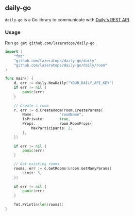 ## daily-go

`daily-go` is a Go library to communicate with [Daily's REST API](https://docs.daily.co/reference/rest-api).


### Usage

Run `go get github.com/lazeratops/daily-go`

```go
import (
    "fmt"
    "github.com/lazeratops/daily-go/daily"
    "github.com/lazeratops/daily-go/daily/room"
)

func main() {
    d, err := daily.NewDaily("YOUR_DAILY_API_KEY")
    if err != nil {
        panic(err)
    }
	
    // Create a room
    r, err := d.CreateRoom(room.CreateParams{
        Name:            "roomName",
        IsPrivate:       true,
        Props:           room.RoomProps{
            MaxParticipants: 2,
        },
    })
	
    if err != nil {
        panic(err)
    }

    // Get existing rooms
    rooms, err := d.GetRooms(&room.GetManyParams{
        Limit: 5,
    })
	
    if err != nil {
        panic(err)
    }
    
    fmt.Println(len(rooms))
}
```